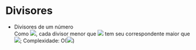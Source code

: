 # Divisores
- Divisores de um número\
Como <img src="http://latex.codecogs.com/svg.latex?n=\sqrt{n}\sqrt{n}" border="0"/>, cada divisor menor que <img src="http://latex.codecogs.com/svg.latex?\sqrt{n}" border="0"/> tem seu correspondente maior que <img src="http://latex.codecogs.com/svg.latex?\sqrt{n}" border="0"/>;
Complexidade: O(<img src="http://latex.codecogs.com/svg.latex?\sqrt{n}" border="0"/>)
